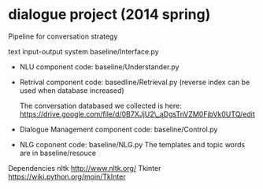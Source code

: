 dialogue project (2014 spring)
================
Pipeline for conversation strategy

text input-output system 
baseline/Interface.py

* NLU component
  code: baseline/Understander.py
* Retrival component
  code: basedline/Retrieval.py
  (reverse index can be used when database increased)
 
  The conversation databased we collected is here:
  https://drive.google.com/file/d/0B7XJjU2\_aDgsTnVZM0FjbVk0UTQ/edit

* Dialogue Management component
  code: baseline/Control.py
* NLG coponent
  code: baseline/NLG.py
  The templates and topic words are in baseline/resouce

Dependencies
nltk http://www.nltk.org/
Tkinter https://wiki.python.org/moin/TkInter
